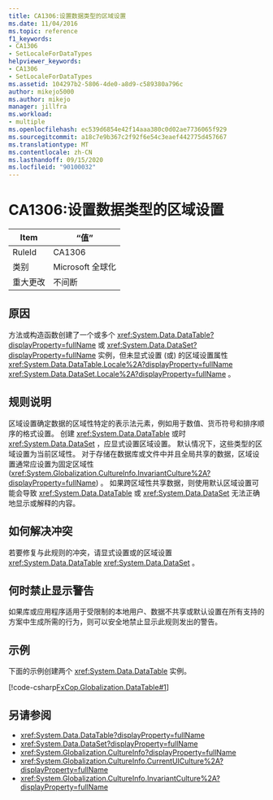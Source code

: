 ```yaml
---
title: CA1306:设置数据类型的区域设置
ms.date: 11/04/2016
ms.topic: reference
f1_keywords:
- CA1306
- SetLocaleForDataTypes
helpviewer_keywords:
- CA1306
- SetLocaleForDataTypes
ms.assetid: 104297b2-5806-4de0-a8d9-c589380a796c
author: mikejo5000
ms.author: mikejo
manager: jillfra
ms.workload:
- multiple
ms.openlocfilehash: ec539d6854e42f14aaa380c0d02ae7736065f929
ms.sourcegitcommit: a18c7e9b367c2f92f6e54c3eaef442775d457667
ms.translationtype: MT
ms.contentlocale: zh-CN
ms.lasthandoff: 09/15/2020
ms.locfileid: "90100032"
---
```

# <a name="ca1306-set-locale-for-data-types"></a>CA1306:设置数据类型的区域设置

|Item|“值”|
|-|-|
|RuleId|CA1306|
|类别|Microsoft 全球化|
|重大更改|不间断|

## <a name="cause"></a>原因
方法或构造函数创建了一个或多个 <xref:System.Data.DataTable?displayProperty=fullName> 或 <xref:System.Data.DataSet?displayProperty=fullName> 实例，但未显式设置 (或) 的区域设置属性 <xref:System.Data.DataTable.Locale%2A?displayProperty=fullName> <xref:System.Data.DataSet.Locale%2A?displayProperty=fullName> 。

## <a name="rule-description"></a>规则说明
区域设置确定数据的区域性特定的表示法元素，例如用于数值、货币符号和排序顺序的格式设置。 创建 <xref:System.Data.DataTable> 或时 <xref:System.Data.DataSet> ，应显式设置区域设置。 默认情况下，这些类型的区域设置为当前区域性。 对于存储在数据库或文件中并且全局共享的数据，区域设置通常应设置为固定区域性 (<xref:System.Globalization.CultureInfo.InvariantCulture%2A?displayProperty=fullName>) 。 如果跨区域性共享数据，则使用默认区域设置可能会导致 <xref:System.Data.DataTable> 或 <xref:System.Data.DataSet> 无法正确地显示或解释的内容。

## <a name="how-to-fix-violations"></a>如何解决冲突
若要修复与此规则的冲突，请显式设置或的区域设置 <xref:System.Data.DataTable> <xref:System.Data.DataSet> 。

## <a name="when-to-suppress-warnings"></a>何时禁止显示警告
如果库或应用程序适用于受限制的本地用户、数据不共享或默认设置在所有支持的方案中生成所需的行为，则可以安全地禁止显示此规则发出的警告。

## <a name="example"></a>示例
下面的示例创建两个 <xref:System.Data.DataTable> 实例。

[!code-csharp[FxCop.Globalization.DataTable#1](../code-quality/codesnippet/CSharp/ca1306-set-locale-for-data-types_1.cs)]

## <a name="see-also"></a>另请参阅

- <xref:System.Data.DataTable?displayProperty=fullName>
- <xref:System.Data.DataSet?displayProperty=fullName>
- <xref:System.Globalization.CultureInfo?displayProperty=fullName>
- <xref:System.Globalization.CultureInfo.CurrentUICulture%2A?displayProperty=fullName>
- <xref:System.Globalization.CultureInfo.InvariantCulture%2A?displayProperty=fullName>
